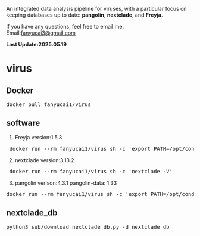 An integrated data analysis pipeline for viruses, with a particular focus on keeping databases up to date: **pangolin**, **nextclade**, and **Freyja**.

If you have any questions, feel free to email me.
Email:fanyucai3@gmail.com

**Last Update:2025.05.19**

# virus

## Docker

<pre>docker pull fanyucai1/virus</pre> 

## software

1.  Freyja version:1.5.3
<pre> docker run --rm fanyucai1/virus sh -c 'export PATH=/opt/conda/envs/Freyja/bin:$PATH && /opt/conda/envs/Freyja/bin/fryja --help'</pre>

2.  nextclade version:3.13.2
<pre> docker run --rm fanyucai1/virus sh -c 'nextclade -V'</pre> 

3.  pangolin verison:4.3.1 pangolin-data: 1.33
<pre>
docker run --rm fanyucai1/virus sh -c 'export PATH=/opt/conda/envs/pangolin/bin:$PATH && pangolin --all-versions'
</pre>

## nextclade_db
<pre>python3 sub/download_nextclade_db.py -d nextclade_db</pre> 




